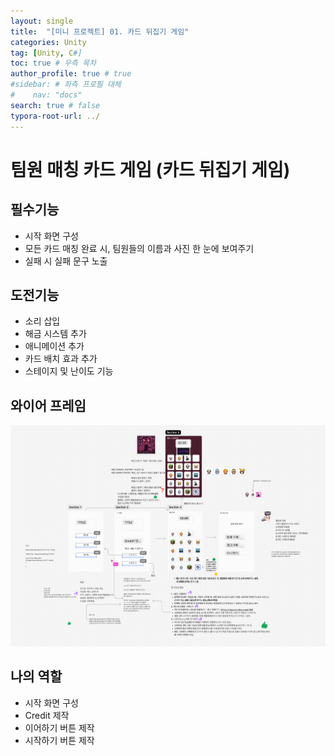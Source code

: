```yaml
---
layout: single
title:  "[미니 프로젝트] 01. 카드 뒤집기 게임"
categories: Unity
tag: [Unity, C#]
toc: true # 우측 목차
author_profile: true # true
#sidebar: # 좌측 프로필 대체
#    nav: "docs"
search: true # false
typora-root-url: ../
---
```


# **팀원 매칭 카드 게임 (카드 뒤집기 게임)**

 

## **필수기능**

- 시작 화면 구성
- 모든 카드 매칭 완료 시, 팀원들의 이름과 사진 한 눈에 보여주기
- 실패 시 실패 문구 노출

 

## **도전기능**

- 소리 삽입
- 해금 시스템 추가
- 애니메이션 추가
- 카드 배치 효과 추가
- 스테이지 및 난이도 기능



## 와이어 프레임

![img](/images/2025-01-21-back024/img.png)



## 나의 역할

- 시작 화면 구성
- Credit 제작
- 이어하기 버튼 제작
- 시작하기 버튼 제작